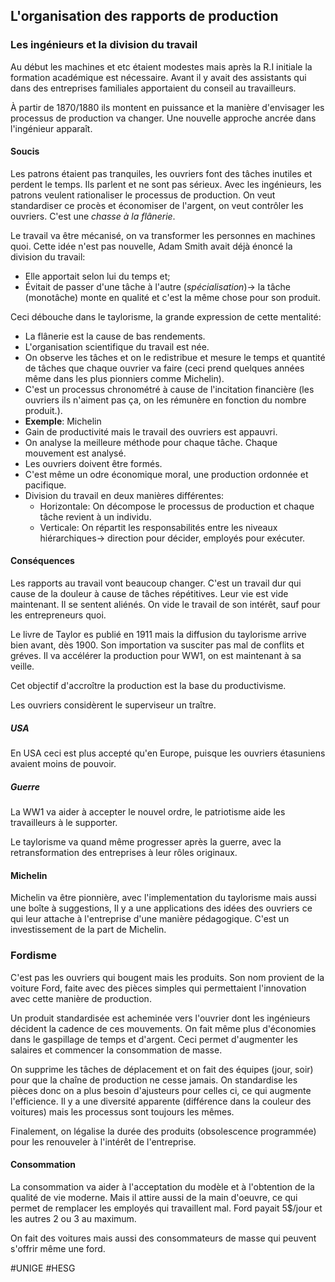 ## L'organisation des rapports de production
### Les ingénieurs et la division du travail
Au début les machines et etc étaient modestes mais après la R.I initiale la formation académique est nécessaire. Avant il y avait des assistants qui dans des entreprises familiales apportaient du conseil au travailleurs.

À partir de 1870/1880 ils montent en puissance et la manière d'envisager les processus de production va changer. Une nouvelle approche ancrée dans l'ingénieur apparaît. 
#### Soucis
Les patrons étaient pas tranquiles, les ouvriers font des tâches inutiles et perdent le temps. Ils parlent et ne sont pas sérieux. Avec les ingénieurs, les patrons veulent rationaliser le processus de production. On veut standardiser ce procès et économiser de l'argent, on veut contrôler les ouvriers. C'est une *chasse à la flânerie*.

Le travail va être mécanisé, on va transformer les personnes en machines quoi. Cette idée n'est pas nouvelle, Adam Smith avait déjà énoncé la division du travail:
- Elle apportait selon lui du temps et;
- Évitait de passer d'une tâche à l'autre (*spécialisation*)-> la tâche (monotâche) monte en qualité et c'est la même chose pour son produit.

Ceci débouche dans le taylorisme, la grande expression de cette mentalité:
- La flânerie est la cause de bas rendements.
- L'organisation scientifique du travail est née.
- On observe les tâches et on le redistribue et mesure le temps et quantité de tâches que chaque ouvrier va faire (ceci prend quelques années même dans les plus pionniers comme Michelin).
- C'est un processus chronométré à cause de l'incitation financière (les ouvriers ils n'aiment pas ça, on les rémunère en fonction du nombre produit.).
- **Exemple**: Michelin
- Gain de productivité mais le travail des ouvriers est appauvri.
- On analyse la meilleure méthode pour chaque tâche. Chaque mouvement est analysé.
- Les ouvriers doivent être formés.
- C'est même un odre économique moral, une production ordonnée et pacifique.
- Division du travail en deux manières différentes:
	- Horizontale: On décompose le processus de production et chaque tâche revient à un individu.
	- Verticale: On répartit les responsabilités entre les niveaux hiérarchiques-> direction pour décider, employés pour exécuter.
#### Conséquences
Les rapports au travail vont beaucoup changer. C'est un travail dur qui cause de la douleur à cause de tâches répétitives. Leur vie est vide maintenant. Il se sentent aliénés. On vide le travail de son intérêt, sauf pour les entrepreneurs quoi.

Le livre de Taylor es publié en 1911 mais la diffusion du taylorisme arrive bien avant, dès 1900. Son importation va susciter pas mal de conflits et gréves. Il va accélérer la production pour WW1, on est maintenant à sa veille.

Cet objectif d'accroître la production est la base du productivisme.

Les ouvriers considèrent le superviseur un traître.
##### USA
En USA ceci est plus accepté qu'en Europe, puisque les ouvriers étasuniens avaient moins de pouvoir.
##### Guerre
La WW1 va aider à accepter le nouvel ordre, le patriotisme aide les travailleurs à le supporter.

Le taylorisme va quand même progresser après la guerre, avec la retransformation des entreprises à leur rôles originaux. 
#### Michelin
Michelin va être pionnière, avec l'implementation du taylorisme mais aussi une boîte à suggestions, Il y a une applications des idées des ouvriers ce qui leur attache à l'entreprise d'une manière pédagogique. C'est un investissement de la part de Michelin.
### Fordisme
C'est pas les ouvriers qui bougent mais les produits. Son nom provient de la voiture Ford, faite avec des pièces simples qui permettaient l'innovation avec cette manière de production.

Un produit standardisée est acheminée vers l'ouvrier dont les ingénieurs décident la cadence de ces mouvements. On fait même plus d'économies dans le gaspillage de temps et d'argent. Ceci permet d'augmenter les salaires et commencer la consommation de masse.

On supprime les tâches de déplacement et on fait des équipes (jour, soir) pour que la chaîne de production ne cesse jamais. On standardise les pièces donc on a plus besoin d'ajusteurs pour celles ci, ce qui augmente l'efficience. Il y a une diversité apparente (différence dans la couleur des voitures) mais les processus sont toujours les mêmes.

Finalement, on légalise la durée des produits (obsolescence programmée) pour les renouveler à l'intérêt de l'entreprise.
#### Consommation
La consommation va aider à l'acceptation du modèle et à l'obtention de la qualité de vie moderne. Mais il attire aussi de la main d'oeuvre, ce qui permet de remplacer les employés qui travaillent mal. Ford payait 5$/jour et les autres 2 ou 3 au maximum.

On fait des voitures mais aussi des consommateurs de masse qui peuvent s'offrir même une ford.

#UNIGE #HESG 
